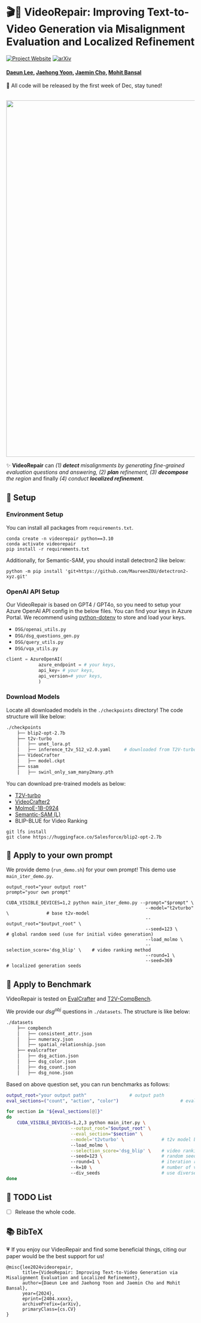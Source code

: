 # 🎬🎨 VideoRepair: Improving Text-to-Video Generation via Misalignment Evaluation and Localized Refinement 

[![Project Website](https://img.shields.io/badge/Project-Website-blue)](https://video-repair.github.io/)  [![arXiv](https://img.shields.io/badge/arXiv-2411.15115-b31b1b.svg)](https://arxiv.org/pdf/2411.15115.pdf)   

#### [Daeun Lee](https://daeunni.github.io/), [Jaehong Yoon](https://jaehong31.github.io/), [Jaemin Cho](https://j-min.io), [Mohit Bansal](https://www.cs.unc.edu/~mbansal/)    
🚨 All code will be released by the first week of Dec, stay tuned!    


<br>
<img width="950" src="image/teaser_final_verylarge_v2.gif"/>
<br>

✨ **VideoRepair** can *(1) **detect** misalignments by generating fine-grained evaluation questions and answering, (2) **plan** refinement, (3) **decompose** the region* and finally *(4) conduct **localized refinement**.*      

## 🔧 Setup

### Environment Setup 
You can install all packages from ```requirements.txt```. 
```shell
conda create -n videorepair python==3.10
conda activate videorepair
pip install -r requirements.txt 
```
Additionally, for Semantic-SAM, you should install detectron2 like below: 
```shell 
python -m pip install 'git+https://github.com/MaureenZOU/detectron2-xyz.git'
```

### OpenAI API Setup 
Our VideoRepair is based on GPT4 / GPT4o, so you need to setup your Azure OpenAI API config in the below files. 
You can find your keys in Azure Portal. We recommend using [python-dotenv](https://github.com/theskumar/python-dotenv) to store and load your keys.

- `DSG/openai_utils.py`
- `DSG/dsg_questions_gen.py`
- `DSG/query_utils.py`
- `DSG/vqa_utils.py`

```python
client = AzureOpenAI(
            azure_endpoint = # your keys,  
            api_key= # your keys,  
            api_version=# your keys,  
            )
```

### Download Models 
Locate all downloaded models in the  `./checkpoints` directory! The code structure will like below: 
```bash
./checkpoints
    ├── blip2-opt-2.7b
    ├── t2v-turbo 
    │   ├── unet_lora.pt
    │   ├── inference_t2v_512_v2.0.yaml     # downloaded from T2V-turbo official repo 
    ├── VideoCrafter
    │   ├── model.ckpt
    ├── ssam
    │   ├── swinl_only_sam_many2many.pth
```

You can download pre-trained models as below: 
- [T2V-turbo](https://huggingface.co/jiachenli-ucsb/T2V-Turbo-VC2/blob/main/unet_lora.pt)
- [VideoCrafter2](https://huggingface.co/VideoCrafter/VideoCrafter2/blob/main/model.ckpt)
- [MolmoE-1B-0924](https://huggingface.co/allenai/MolmoE-1B-0924)
- [Semantic-SAM (L)](https://github.com/UX-Decoder/Semantic-SAM/releases/download/checkpoint/swinl_only_sam_many2many.pth)
- BLIP-BLUE for Video Ranking 
```shell
git lfs install
git clone https://huggingface.co/Salesforce/blip2-opt-2.7b
```

## 🎨 Apply to your own prompt  
We provide demo (`run_demo.sh`) for your own prompt! This demo use `main_iter_demo.py`. 
```shell
output_root="your output root"
prompt="your own prompt"

CUDA_VISIBLE_DEVICES=1,2 python main_iter_demo.py --prompt="$prompt" \
                                                    --model="t2vturbo" \              # base t2v-model 
                                                    --output_root="$output_root" \
                                                    --seed=123 \                      # global random seed (use for initial video generation) 
                                                    --load_molmo \            
                                                    --selection_score='dsg_blip' \    # video ranking method 
                                                    --round=1 \
                                                    --seed=369                        # localized generation seeds 
```

## 🌿 Apply to Benchmark 
VideoRepair is tested on [EvalCrafter](https://github.com/EvalCrafter/EvalCrafter) and [T2V-CompBench](https://github.com/KaiyueSun98/T2V-CompBench). 

We provide our $dsg^{obj}$ questions in `./datasets`. The structure is like below: 
```bash
./datasets
    ├── compbench
    │   ├── consistent_attr.json
    │   ├── numeracy.json
    │   ├── spatial_relationship.json
    ├── evalcrafter
    │   ├── dsg_action.json
    │   ├── dsg_color.json
    │   ├── dsg_count.json
    │   ├── dsg_none.json
```
Based on above question set, you can run benchmarks as follows: 
```bash
output_root="your output path"                # output path 
eval_sections=("count", "action", "color")                       # eval dimension for each benchmark (e.g., count, )

for section in "${eval_sections[@]}"
do
    CUDA_VISIBLE_DEVICES=1,2,3 python main_iter.py \
                        --output_root="$output_root" \
                        --eval_section="$section" \
                        --model='t2vturbo' \              # t2v model backbone 
                        --load_molmo \
                        --selection_score='dsg_blip' \    # video ranking metric 
                        --seed=123 \                      # random seed 
                        --round=1 \                       # iteration round 
                        --k=10 \                          # number of video candidates 
                        --div_seeds                       # use diverse seed per iterative rounds. 
done
```


## 📝 TODO List
- [ ] Release the whole code.


## 📚 BibTeX

💗 If you enjoy our VideoRepair and find some beneficial things, citing our paper would be the best support for us! 

```
@misc{lee2024videorepair,
      title={VideoRepair: Improving Text-to-Video Generation via Misalignment Evaluation and Localized Refinement}, 
      author={Daeun Lee and Jaehong Yoon and Jaemin Cho and Mohit Bansal},
      year={2024},
      eprint={2404.xxxx},
      archivePrefix={arXiv},
      primaryClass={cs.CV}
}
```


